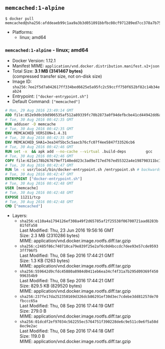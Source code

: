 ## `memcached:1-alpine`

```console
$ docker pull memcached@sha256:afddeaeb99c1aa9a3b3d051091bbfbc08cf971289ed7cc378a7b75a557bf08d4
```

-	Platforms:
	-	linux; amd64

### `memcached:1-alpine` - linux; amd64

-	Docker Version: 1.12.1
-	Manifest MIME: `application/vnd.docker.distribution.manifest.v2+json`
-	Total Size: **3.1 MB (3141467 bytes)**  
	(compressed transfer size, not on-disk size)
-	Image ID: `sha256:7ee2f5d7a042617ff334bed6625e5a95fc2c59ccff750f652bf82c14b34eab24`
-	Entrypoint: `["docker-entrypoint.sh"]`
-	Default Command: `["memcached"]`

```dockerfile
# Mon, 29 Aug 2016 23:49:14 GMT
ADD file:852e9d0cb9d906535af512a89339fc70b2873a0f94defbcbe41cd44942dd6ac8 in / 
# Tue, 30 Aug 2016 00:42:35 GMT
RUN adduser -D memcache
# Tue, 30 Aug 2016 00:42:35 GMT
ENV MEMCACHED_VERSION=1.4.31
# Tue, 30 Aug 2016 00:42:35 GMT
ENV MEMCACHED_SHA1=3ea34f5bc5c5aacb76cfc07f4ee5847f33526cb6
# Tue, 30 Aug 2016 00:42:46 GMT
RUN set -x 	&& apk add --no-cache --virtual .build-deps 		gcc 		libc-dev 		libevent-dev 		linux-headers 		make 		perl 		tar 	&& wget -O memcached.tar.gz "http://memcached.org/files/memcached-$MEMCACHED_VERSION.tar.gz" 	&& echo "$MEMCACHED_SHA1  memcached.tar.gz" | sha1sum -c - 	&& mkdir -p /usr/src/memcached 	&& tar -xzf memcached.tar.gz -C /usr/src/memcached --strip-components=1 	&& rm memcached.tar.gz 	&& cd /usr/src/memcached 	&& ./configure 	&& make -j$(getconf _NPROCESSORS_ONLN) 	&& make install 	&& cd / && rm -rf /usr/src/memcached 	&& runDeps="$( 		scanelf --needed --nobanner --recursive /usr/local 			| awk '{ gsub(/,/, "\nso:", $2); print "so:" $2 }' 			| sort -u 			| xargs -r apk info --installed 			| sort -u 	)" 	&& apk add --virtual .memcached-rundeps $runDeps 	&& apk del .build-deps
# Tue, 30 Aug 2016 00:42:46 GMT
COPY file:621e178b267679ef7140edd23c3ad9e717ed767ed55322a4e198798311bc1d36 in /usr/local/bin/ 
# Tue, 30 Aug 2016 00:42:47 GMT
RUN ln -s usr/local/bin/docker-entrypoint.sh /entrypoint.sh # backwards compat
# Tue, 30 Aug 2016 00:42:47 GMT
ENTRYPOINT ["docker-entrypoint.sh"]
# Tue, 30 Aug 2016 00:42:48 GMT
USER [memcache]
# Tue, 30 Aug 2016 00:42:48 GMT
EXPOSE 11211/tcp
# Tue, 30 Aug 2016 00:42:48 GMT
CMD ["memcached"]
```

-	Layers:
	-	`sha256:e110a4a1794126ef308a49f2d65785af2f25538f06700721aad8283b81fdfa58`  
		Last Modified: Thu, 23 Jun 2016 19:56:16 GMT  
		Size: 2.3 MB (2310286 bytes)  
		MIME: application/vnd.docker.image.rootfs.diff.tar.gzip
	-	`sha256:c2485f86c740710ca79e839f25e2af6c0d4bccdc7dee93e57cde95933ff796f5`  
		Last Modified: Thu, 08 Sep 2016 17:44:21 GMT  
		Size: 1.3 KB (1263 bytes)  
		MIME: application/vnd.docker.image.rootfs.diff.tar.gzip
	-	`sha256:559642d9cfdc45880a8984d0411eb6ea34cf4f31a7b295d09369f450996354b9`  
		Last Modified: Thu, 08 Sep 2016 17:44:21 GMT  
		Size: 829.5 KB (829520 bytes)  
		MIME: application/vnd.docker.image.rootfs.diff.tar.gzip
	-	`sha256:237fe17da252350169d326dcb86291ef30d3ec7cdebe3dd81257de70fbccc65a`  
		Last Modified: Thu, 08 Sep 2016 17:44:19 GMT  
		Size: 279.0 B  
		MIME: application/vnd.docker.image.rootfs.diff.tar.gzip
	-	`sha256:01dcdf2ef97034c562255ec5764751f390228de6c9e511c0e6f5a50d8ec9e2ac`  
		Last Modified: Thu, 08 Sep 2016 17:44:18 GMT  
		Size: 119.0 B  
		MIME: application/vnd.docker.image.rootfs.diff.tar.gzip
